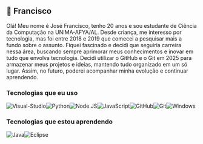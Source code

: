## 🍃 Francisco 

Olá! Meu nome é José Francisco, tenho 20 anos e sou estudante de Ciência da Computação na UNIMA-AFYA/AL. Desde criança, me interesso por tecnologia, mas foi entre 2018 e 2019 que comecei a pesquisar mais a fundo sobre o assunto. Fiquei fascinado e decidi que seguiria carreira nessa área, buscando sempre aprimorar meus conhecimentos e inovar em tudo que envolva tecnologia. Decidi utilizar o GitHub e o Git em 2025 para armazenar meus projetos e ideias, mantendo tudo organizado em um só lugar. Assim, no futuro, poderei acompanhar minha evolução e continuar aprendendo.

<h3>Tecnologias que eu uso</h3>
<div style="display: flex; flex-wrap: wrap;">
    <img src="https://img.shields.io/badge/Visual_Studio_Code-0078D4?style=for-the-badge&logo=visual%20studio%20code&logoColor=white" alt="Visual-Studio">
    <img src="https://img.shields.io/badge/Python-3776AB?style=for-the-badge&logo=python&logoColor=white" alt="Python">
    <img src="https://img.shields.io/badge/Node.js-43853D?style=for-the-badge&logo=node.js&logoColor=white" alt="Node.JS">
    <img src="https://img.shields.io/badge/JavaScript-F7DF1E?style=for-the-badge&logo=javascript&logoColor=black" alt="JavaScript">
    <img src="https://img.shields.io/badge/GitHub-100000?style=for-the-badge&logo=github&logoColor=white" alt="GitHub">
    <img src="https://img.shields.io/badge/GIT-E44C30?style=for-the-badge&logo=git&logoColor=whit" alt="Git">
    <img src="https://img.shields.io/badge/Windows-0078D6?style=for-the-badge&logo=windows&logoColor=white" alt="Windows">
</div>

<h3>Tecnologias que estou aprendendo</h3>
<div style="display: flex; flex-wrap: wrap;">
    <img src="https://img.shields.io/badge/Java-ED8B00?style=for-the-badge&logo=openjdk&logoColor=white" alt="Java">
    <img src="https://img.shields.io/badge/Eclipse-2C2255?style=for-the-badge&logo=eclipse&logoColor=white" alt="Eclipse">
</div>
